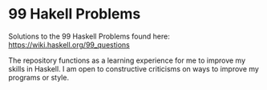 # 99 Hakell Problems
Solutions to the 99 Haskell Problems found here: https://wiki.haskell.org/99_questions

The repository functions as a learning experience for me to improve my skills in Haskell.
I am open to constructive criticisms on ways to improve my programs or style.
